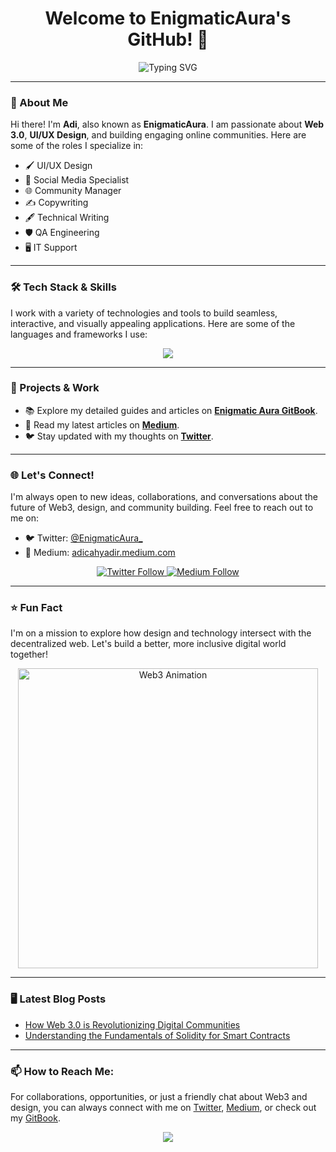 <h1 align="center">
  Welcome to EnigmaticAura's GitHub! 👋
</h1>

<p align="center">
  <img src="https://readme-typing-svg.herokuapp.com?font=Fira+Code&weight=600&size=24&duration=3000&pause=500&color=F7B93E&width=435&lines=Web+3.0+Enthusiast;UI%2FUX+Designer;Community+Manager;Social+Media+Specialist;Copywriter;Technical+Writing" alt="Typing SVG">
</p>

---

### 👋 About Me
Hi there! I'm **Adi**, also known as **EnigmaticAura**. I am passionate about **Web 3.0**, **UI/UX Design**, and building engaging online communities. Here are some of the roles I specialize in:
- 🖌️ UI/UX Design
- 📝 Social Media Specialist
- 🌐 Community Manager
- ✍️ Copywriting 
- 🖋️ Technical Writing 
- 🛡️ QA Engineering 
- 🖥️ IT Support

---

### 🛠️ Tech Stack & Skills
I work with a variety of technologies and tools to build seamless, interactive, and visually appealing applications. Here are some of the languages and frameworks I use:

<p align="center">
  <img src="https://skillicons.dev/icons?i=html,tailwind,php,python,bootstrap,laravel,typescript,js,solidity&theme=light" />
</p>

---

### 🚀 Projects & Work
- 📚 Explore my detailed guides and articles on [**Enigmatic Aura GitBook**](https://enigmatics.gitbook.io/enigmatic-aura).
- 📝 Read my latest articles on [**Medium**](https://adicahyadir.medium.com/).
- 🐦 Stay updated with my thoughts on [**Twitter**](https://x.com/EnigmaticAura_).

---

### 🌐 Let's Connect!
I'm always open to new ideas, collaborations, and conversations about the future of Web3, design, and community building. Feel free to reach out to me on:

- 🐦 Twitter: [@EnigmaticAura_](https://x.com/EnigmaticAura_)
- 📖 Medium: [adicahyadir.medium.com](https://adicahyadir.medium.com/)

<p align="center">
  <a href="https://x.com/EnigmaticAura_">
    <img src="https://img.shields.io/twitter/follow/EnigmaticAura_?style=social" alt="Twitter Follow">
  </a>
  <a href="https://adicahyadir.medium.com/">
    <img src="https://img.shields.io/badge/Medium-Follow%20me-%23000000?style=for-the-badge&logo=medium&logoColor=white" alt="Medium Follow">
  </a>
</p>

---

### ⭐ Fun Fact
I'm on a mission to explore how design and technology intersect with the decentralized web. Let's build a better, more inclusive digital world together!

<p align="center">
  <img src="https://media.giphy.com/media/l0HUpt2s9Pclgt9Vm/giphy.gif" width="480" alt="Web3 Animation">
</p>

---

### 🖥️ Latest Blog Posts
<!-- BLOG-POST-LIST:START -->
- [How Web 3.0 is Revolutionizing Digital Communities](https://adicahyadir.medium.com/)
- [Understanding the Fundamentals of Solidity for Smart Contracts](https://adicahyadir.medium.com/)
<!-- BLOG-POST-LIST:END -->

---

### 📫 How to Reach Me:
For collaborations, opportunities, or just a friendly chat about Web3 and design, you can always connect with me on [Twitter](https://x.com/EnigmaticAura_), [Medium](https://adicahyadir.medium.com/), or check out my [GitBook](https://enigmatics.gitbook.io/enigmatic-aura).

<p align="center">
  <img src="https://forthebadge.com/images/badges/built-with-love.svg" />
</p>

